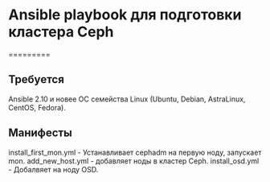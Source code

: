 # Ansible playbook для подготовки кластера Ceph
=========

Требуется
------------

Ansible 2.10 и новее 
ОС семейства Linux (Ubuntu, Debian, AstraLinux, CentOS, Fedora).

Манифесты
------------

install_first_mon.yml - Устанавливает cephadm на первую ноду, запускает mon.
add_new_host.yml - добавляет ноды в кластер Ceph.
install_osd.yml - Добалвяет на ноду OSD.

